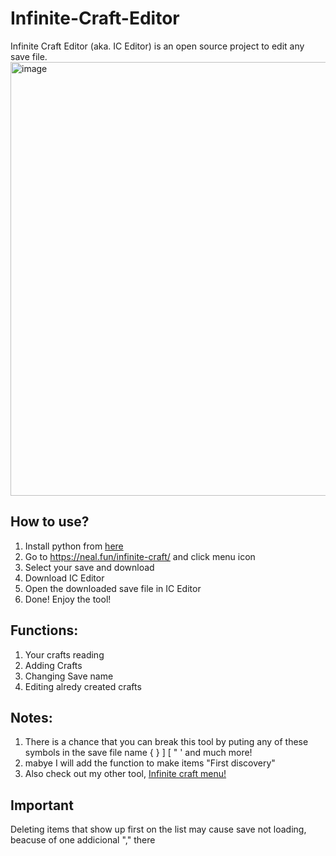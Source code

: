 # Infinite-Craft-Editor
Infinite Craft Editor (aka. IC Editor) is an open source project to edit any save file.
<img width="1087" height="694" alt="image" src="https://github.com/user-attachments/assets/dc6b0eeb-b685-441f-ad21-39c2c8168c6a" />
## How to use?
1. Install python from [here](https://www.python.org/downloads/)
2. Go to https://neal.fun/infinite-craft/ and click menu icon  
3. Select your save and download  
4. Download IC Editor  
5. Open the downloaded save file in IC Editor  
6. Done! Enjoy the tool!
## Functions:  
1. Your crafts reading  
2. Adding Crafts  
3. Changing Save name
4. Editing alredy created crafts
## Notes:
1. There is a chance that you can break this tool by puting any of these symbols in the save file name { } ] [ " ' and much more!
2. mabye I will add the function to make items "First discovery"
3. Also check out my other tool, [Infinite craft menu!](https://github.com/Pinoki8/Neal.fun-Infinite-Craft-Menu)
## Important  
Deleting items that show up first on the list may cause save not loading, beacuse of one addicional "," there
